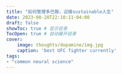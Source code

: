 ```yaml
---
title: "如何管理多巴胺，迎接sustainable人生"
date: 2023-08-28T22:10:11-04:00
draft: false
showToc: true # 显示目录
TocOpen: true # 自动展开目录
cover:
    image: thoughts/dopamine/img.jpg
    caption: 'best UFC fighter currently'
tags: 
- "common neural science"
---
```


